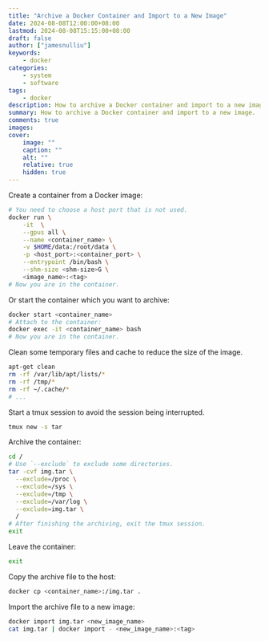 ```yaml
---
title: "Archive a Docker Container and Import to a New Image"
date: 2024-08-08T12:00:00+08:00
lastmod: 2024-08-08T15:15:00+08:00
draft: false
author: ["jamesnulliu"]
keywords: 
    - docker
categories:
    - system
    - software
tags:
    - docker
description: How to archive a Docker container and import to a new image.
summary: How to archive a Docker container and import to a new image.
comments: true
images: 
cover:
    image: ""
    caption: ""
    alt: ""
    relative: true
    hidden: true
---
```


Create a container from a Docker image:

```bash
# You need to choose a host port that is not used.
docker run \
    -it  \
    --gpus all \
    --name <container_name> \
    -v $HOME/data:/root/data \
    -p <host_port>:<container_port> \
    --entrypoint /bin/bash \
    --shm-size <shm-size>G \
    <image_name>:<tag>
# Now you are in the container.
```

Or start the container which you want to archive:

```bash
docker start <container_name>
# Attach to the container:
docker exec -it <container_name> bash
# Now you are in the container.
```

Clean some temporary files and cache to reduce the size of the image.

```bash
apt-get clean
rm -rf /var/lib/apt/lists/*
rm -rf /tmp/*
rm -rf ~/.cache/*
# ...
```

Start a tmux session to avoid the session being interrupted.

```bash
tmux new -s tar
```

Archive the container:

```bash
cd /
# Use `--exclude` to exclude some directories.
tar -cvf img.tar \
  --exclude=/proc \
  --exclude=/sys \
  --exclude=/tmp \
  --exclude=/var/log \
  --exclude=img.tar \
  /
# After finishing the archiving, exit the tmux session.
exit
```

Leave the container:

```bash
exit
```

Copy the archive file to the host:

```bash
docker cp <container_name>:/img.tar .
```

Import the archive file to a new image:

```bash
docker import img.tar <new_image_name>
cat img.tar | docker import - <new_image_name>:<tag>
```